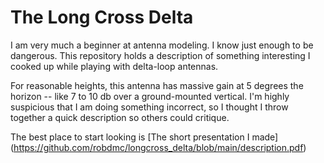 # The Long Cross Delta

I am very much a beginner at antenna modeling.  I know just enough to be dangerous.  This repository holds a description of something interesting I cooked up while playing with delta-loop antennas.

For reasonable heights, this antenna has massive gain at 5 degrees the horizon -- like 7 to 10 db over a ground-mounted vertical.  I'm highly suspicious that I am doing something incorrect, so I thought I throw together a quick description so others could critique.

The best place to start looking is [The short presentation I made] (https://github.com/robdmc/longcross_delta/blob/main/description.pdf)
